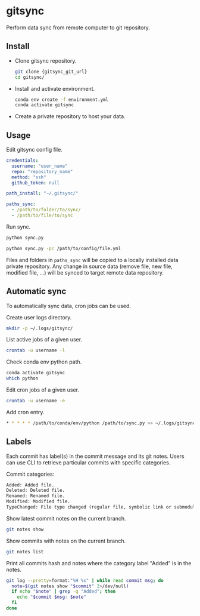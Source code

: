 # gitsync

Perform data sync from remote computer to git repository.

## Install

- Clone gitsync repository.

  ```bash
  git clone {gitsync_git_url}
  cd gitsync/
  ```

- Install and activate environment.

  ```bash
  conda env create -f environment.yml
  conda activate gitsync
  ```

- Create a private repository to host your data.

## Usage

Edit gitsync config file.

```yaml
credentials:
  username: "user_name"
  repo: "repository_name"
  method: "ssh"
  github_token: null

path_install: "~/.gitsync/"

paths_sync:
  - /path/to/folder/to/sync/
  - /path/to/file/to/sync
```

Run sync.

```bash
python sync.py
```

```bash
python sync.py -pc /path/to/config/file.yml
```

Files and folders in `paths_sync` will be copied to a locally installed data private repository. Any change in source data (remove file, new file, modified file, ...) will be synced to target remote data repository.

## Automatic sync

To automatically sync data, cron jobs can be used.

Create user logs directory.

```bash
mkdir -p ~/.logs/gitsync/
```

List active jobs of a given user.

```bash
crontab -u username -l
```

Check conda env python path.

```bash
conda activate gitsync
which python
```

Edit cron jobs of a given user.

```bash
crontab -u username -e
```

Add cron entry.

```bash
* * * * * /path/to/conda/env/python /path/to/sync.py >> ~/.logs/gitsync/gitsync.log 2>&1
```

## Labels

Each commit has label(s) in the commit message and its git notes. Users can use CLI to retrieve particular commits with specific categories.

Commit categories:

```txt
Added: Added file.
Deleted: Deleted file.
Renamed: Renamed file.
Modified: Modified file.
TypeChanged: File type changed (regular file, symbolic link or submodule)
```

Show latest commit notes on the current branch.

```bash
git notes show
```

Show commits with notes on the current branch.

```bash
git notes list
```

Print all commits hash and notes where the category label "Added" is in the notes.

```bash
git log --pretty=format:"%H %s" | while read commit msg; do
  note=$(git notes show "$commit" 2>/dev/null)
  if echo "$note" | grep -q "Added"; then
    echo "$commit $msg: $note"
  fi
done
```
